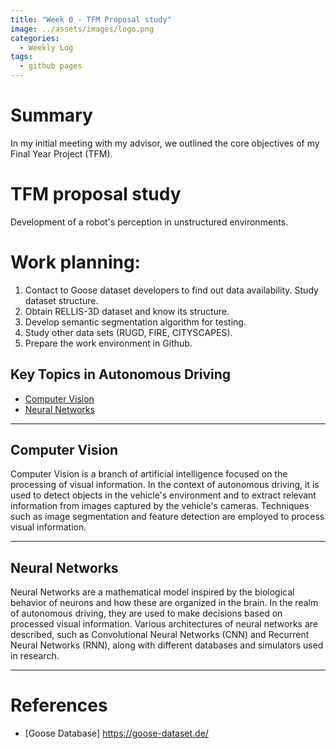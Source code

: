 ```yaml
---
title: "Week 0 - TFM Proposal study"
image: ../assets/images/logo.png
categories:
  - Weekly Log
tags:
  - github pages
---
```


# Summary

In my initial meeting with my advisor, we outlined the core objectives of my Final Year Project (TFM). 

# TFM proposal study
Development of a robot's perception in unstructured environments.


# Work planning:
  1. Contact to Goose dataset developers to find out data availability. Study dataset structure.
  2. Obtain RELLIS-3D dataset and know its structure.
  3. Develop semantic segmentation algorithm for testing.
  4. Study other data sets (RUGD, FIRE, CITYSCAPES).
  5. Prepare the work environment in Github.

## Key Topics in Autonomous Driving

- [Computer Vision](#computer-vision)
- [Neural Networks](#neural-networks)

---

## Computer Vision

Computer Vision is a branch of artificial intelligence focused on the processing of visual information. In the context of autonomous driving, it is used to detect objects in the vehicle's environment and to extract relevant information from images captured by the vehicle's cameras. Techniques such as image segmentation and feature detection are employed to process visual information.

---

## Neural Networks

Neural Networks are a mathematical model inspired by the biological behavior of neurons and how these are organized in the brain. In the realm of autonomous driving, they are used to make decisions based on processed visual information. Various architectures of neural networks are described, such as Convolutional Neural Networks (CNN) and Recurrent Neural Networks (RNN), along with different databases and simulators used in research.

---

# References

* [Goose Database] https://goose-dataset.de/
  

